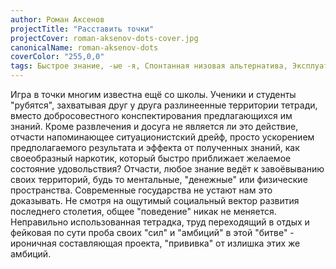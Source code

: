 ```yaml
---
author: Роман Аксенов
projectTitle: "Расставить точки"
projectCover: roman-aksenov-dots-cover.jpg
canonicalName: roman-aksenov-dots
coverColor: "255,0,0"
tags: Быстрое знание, -ые -я, Спонтанная низовая альтернатива, Эксплуатация скрытой мотивации, путь-стоп, спортивный интерес
---
```


Игра в точки многим известна ещё со школы. Ученики и студенты "рубятся", захватывая друг у друга разлинеенные территории тетради, вместо добросовестного конспектирования предлагающихся им знаний. Кроме развлечения и досуга не является ли это действие, отчасти напоминающее ситуационистский дрейф, просто ускорением предполагаемого результата и эффекта от полученных знаний, как своеобразный наркотик, который быстро приближает желаемое состояние удовольствия? Отчасти, любое знание ведёт к завоёвыванию своих территорий, будь то ментальные, "денежные" или физические пространства. Современные государства не устают нам это доказывать. Не смотря на ощутимый социальный вектор развития последнего столетия, общее "поведение" никак не меняется. Неправильно использованная тетрадка, труд переходящий в отдых и фейковая по сути проба своих "сил" и "амбиций" в этой "битве" - ироничная составляющая проекта, "прививка" от излишка этих же амбиций.